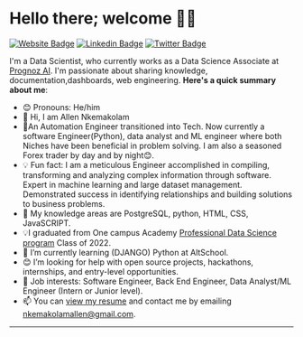 
<!---
appetite4coding/appetite4coding is a ✨ special ✨ repository because its `README.md` (this file) appears on your GitHub profile.
You can click the Preview link to take a look at your changes.
--->





# Hello there; welcome 👋🏾

[![Website Badge](https://img.shields.io/badge/-Codingappetit.com-000000?style=for-the-badge&logo=Google-Chrome&logoColor=white&link=#)](#) [![Linkedin Badge](https://img.shields.io/badge/--blue?style=for-the-badge&logo=Linkedin&logoColor=white&link=https://www.linkedin.com/in/nkemakolam-allen-appetite4coding)](https://www.linkedin.com/in/nkemakolam-allen-appetite4coding) [![Twitter Badge](https://img.shields.io/badge/-@CodingAppetit-1ca0f1?style=for-the-badge&logo=twitter&logoColor=white&link=https://twitter.com/CodingAppetit?t=hcmc_-GkCZ9OHOoGKuPBPA&s=09)](https://twitter.com/CodingAppetit?t=hcmc_-GkCZ9OHOoGKuPBPA&s=09)

I'm a Data Scientist, who currently works as a Data Science Associate at [Prognoz AI](https://https://www.prognozai.com/). I'm passionate about sharing knowledge, documentation,dashboards, web engineering.
**Here's a quick summary about me**:

- 😊 Pronouns: He/him
- 👋 Hi, I am Allen Nkemakolam
- 👀An Automation Engineer transitioned into Tech. Now currently a software Engineer(Python), data analyst and ML engineer where both Niches have been beneficial in problem solving. I am also a seasoned Forex trader by day and by night😊.  
- 💡 Fun fact: I am a meticulous Engineer accomplished in compiling, transforming and analyzing complex information through software. Expert in machine learning and large dataset management. Demonstrated success in identifying relationships and building solutions to business problems.
- 🌱 My knowledge areas are PostgreSQL, python, HTML, CSS, JavaSCRIPT. 
- 💡I graduated from One campus Academy [Professional Data Science program](https://onecampusacademy.com/public/) Class of 2022.
- 🌱 I’m currently learning (DJANGO) Python at AltSchool.
- 😊 I’m looking for help with open source projects, hackathons, internships, and entry-level opportunities.
- 💼 Job interests: Software Engineer, Back End Engineer, Data Analyst/ML Engineer (Intern or Junior level).
- 📫 You can [view my resume](https://drive.google.com/file/d/1H6joD2PBZ8WpKS4Vnaz8UV3KVv94q6dk/view?usp=sharing) and contact me by emailing nkemakolamallen@gmail.com.

---
<!-- 
| <img align="center" src="https://github-readme-stats.vercel.app/api?username=bolajiayodeji&show_icons=true&include_all_commits=true&hide_border=true" alt="Bolaji's GitHub stats" /> | <img align="center" src="https://github-readme-stats.vercel.app/api/top-langs/?username=bolajiayodeji&langs_count=8&layout=compact&hide_border=true" alt="Bolaji's GitHub stats" /> | 
| ------------- | ------------- |
 -->

